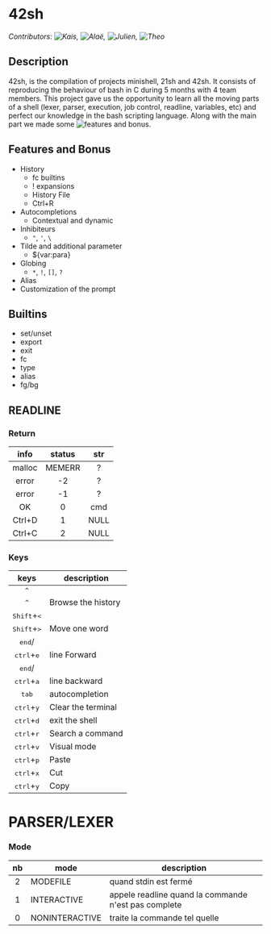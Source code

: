 # 42sh

*Contributors: ![Kais](https://github.com/kaistlili), ![Alaë](https://github.com/sawyerf), ![Julien](https://github.com/juhallyn), ![Theo](https://github.com/theduv)*

## Description
42sh, is the compilation of projects minishell, 21sh and 42sh. It consists of reproducing the behaviour of bash in C during 5 months with 4 team members. This project gave us the opportunity to learn all the moving parts of a shell (lexer, parser, execution, job control, readline, variables, etc) and perfect our knowledge in the bash scripting language. Along with the main part we made some ![features and bonus](#Features-and-Bonus).


## Features and Bonus
- History
  - fc builtins
  - ! expansions
  - History File
  - Ctrl+R
- Autocompletions
  - Contextual and dynamic
- Inhibiteurs
  - `"`, `'`, `\`
- Tilde and additional parameter
  - ${var:para}
- Globing
  - `*`, `!`, `[]`, `?`
- Alias
- Customization of the prompt

## Builtins
- set/unset
- export
- exit
- fc 
- type
- alias
- fg/bg

## READLINE
### Return
| info | status | str |
|:----:|:------:|:---:|
|malloc| MEMERR |  ?  |
|error |   -2   |  ?  |
|error |   -1   |  ?  |
|  OK  |    0   | cmd |
|Ctrl+D|    1   | NULL|
|Ctrl+C|    2   | NULL|

### Keys

|  keys                                | description        |
|:------------------------------------:|--------------------|
| <kbd>^</kbd><br>
  <kbd>^</kbd>                         | Browse the history |
| <kbd>Shift</kbd>+<kbd><</kbd><br> 
  <kbd>Shift</kbd>+<kbd>></kbd><br>    | Move one word      |
| <kbd>end</kbd>/
  <kbd>ctrl</kbd>+<kbd>e</kbd>         | line Forward       |
| <kbd>end</kbd>/
  <kbd>ctrl</kbd>+<kbd>a</kbd>         | line backward      |
| <kbd>tab</kbd>                       | autocompletion     |
| <kbd>ctrl</kbd>+<kbd>y</kbd>         | Clear the terminal |
| <kbd>ctrl</kbd>+<kbd>d</kbd>         | exit the shell     |
| <kbd>ctrl</kbd>+<kbd>r</kbd>         | Search a command   |
| <kbd>ctrl</kbd>+<kbd>v</kbd>         | Visual mode        |
| <kbd>ctrl</kbd>+<kbd>p</kbd>         | Paste              |
| <kbd>ctrl</kbd>+<kbd>x</kbd>         | Cut                |
| <kbd>ctrl</kbd>+<kbd>y</kbd>         | Copy               |

# PARSER/LEXER
### Mode
|nb|      mode      |description|
|:-:|-|-|
|2 |    MODEFILE    |quand stdin est fermé|
|1 |   INTERACTIVE  |appele readline quand la commande n'est pas complete |
|0 | NONINTERACTIVE |traite la commande tel quelle |
